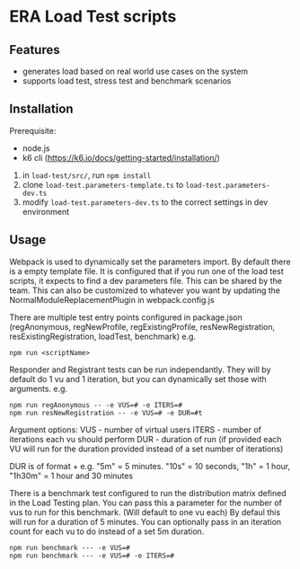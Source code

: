 # ERA Load Test scripts

## Features

- generates load based on real world use cases on the system
- supports load test, stress test and benchmark scenarios

## Installation

Prerequisite: 
- node.js
- k6 cli (https://k6.io/docs/getting-started/installation/)

1. in `load-test/src/`, run `npm install`
2. clone `load-test.parameters-template.ts` to `load-test.parameters-dev.ts`
3. modify `load-test.parameters-dev.ts` to the correct settings in dev environment


## Usage

Webpack is used to dynamically set the parameters import. By default there is a empty template file.
It is configured that if you run one of the load test scripts, it expects to find a dev parameters file. This can be shared by the team.
This can also be customized to whatever you want by updating the NormalModuleReplacementPlugin in webpack.config.js

There are multiple test entry points configured in package.json (regAnonymous, regNewProfile, regExistingProfile, resNewRegistration, resExistingRegistration, loadTest, benchmark)
e.g.

```
npm run <scriptName>
```

Responder and Registrant tests can be run independantly. They will by default do 1 vu and 1 iteration, but you can dynamically set those with arguments. e.g.

```
npm run regAnonymous -- -e VUS=# -e ITERS=#
npm run resNewRegistration -- -e VUS=# -e DUR=#t
```

Argument options:
VUS - number of virtual users
ITERS - number of iterations each vu should perform
DUR - duration of run (if provided each VU will run for the duration provided instead of a set number of iterations)

DUR is of format <number> + <time descriptor>
e.g. "5m" = 5 minutes. "10s" = 10 seconds, "1h" = 1 hour, "1h30m" = 1 hour and 30 minutes


There is a benchmark test configured to run the distribution matrix defined in the Load Testing plan.
You can pass this a parameter for the number of vus to run for this benchmark. (Will default to one vu each)
By defaul this will run for a duration of 5 minutes.
You can optionally pass in an iteration count for each vu to do instead of a set 5m duration.

```
npm run benchmark --- -e VUS=#
npm run benchmark --- -e VUS=# -e ITERS=#
```